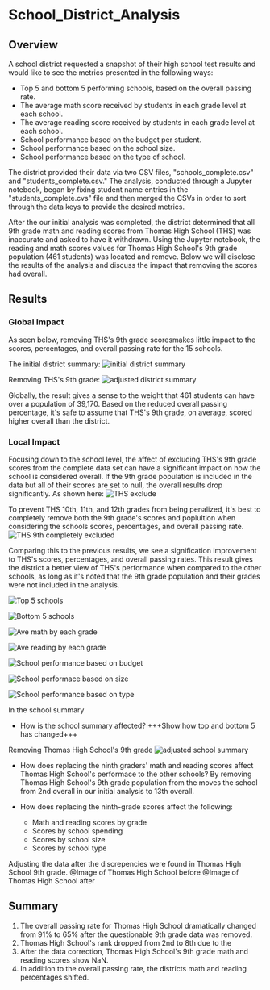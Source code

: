 # School_District_Analysis
## Overview
A school district requested a snapshot of their high school test results and would like to see the metrics presented in the following ways:

* Top 5 and bottom 5 performing schools, based on the overall passing rate.
* The average math score received by students in each grade level at each school.
* The average reading score received by students in each grade level at each school.
* School performance based on the budget per student.
* School performance based on the school size.
* School performance based on the type of school.

The district provided their data via two CSV files, "schools_complete.csv" and "students_complete.csv." The analysis, conducted through a Jupyter notebook, began by fixing student name entries in the "students_complete.cvs" file and then merged the CSVs in order to sort through the data keys to provide the desired metrics.

After the our initial analysis was completed, the district determined that all 9th grade math and reading scores from Thomas High School (THS) was inaccurate and asked to have it withdrawn. Using the Jupyter notebook, the reading and math scores values for Thomas High School's 9th grade population (461 students) was located and remove. Below we will disclose the results of the analysis and discuss the impact that removing the scores had overall.

## Results
### Global Impact
As seen below, removing THS's 9th grade scoresmakes little impact to the scores, percentages, and overall passing rate for the 15 schools. 

The initial district summary: 
![initial district summary](https://github.com/jp3tty/School_District_Analysis/blob/main/Images/initial_district_summary.PNG)

Removing THS's 9th grade:
![adjusted district summary](https://github.com/jp3tty/School_District_Analysis/blob/main/Images/adjusted_district_summary.PNG)

Globally, the result gives a sense to the weight that 461 students can have over a population of 39,170. Based on the reduced overall passing percentage, it's safe to assume that THS's 9th grade, on average, scored higher overall than the district.

### Local Impact
Focusing down to the school level, the affect of excluding THS's 9th grade scores from the complete data set can have a significant impact on how the school is considered overall. If the 9th grade population is included in the data but all of their scores are set to null, the overall results drop significantly. As shown here:
![THS exclude](https://github.com/jp3tty/School_District_Analysis/blob/main/Images/adjusted_THS_exclude.PNG)

To prevent THS 10th, 11th, and 12th grades from being penalized, it's best to completely remove both the 9th grade's scores and poplultion when considering the schools scores, percentages, and overall passing rate.
![THS 9th completely excluded](https://github.com/jp3tty/School_District_Analysis/blob/main/Images/adjusted_THS_results_(9removed).PNG)

Comparing this to the previous results, we see a signification improvement to THS's scores, percentages, and overall passing rates. This result gives the district a better view of THS's performance when compared to the other schools, as long as it's noted that the 9th grade population and their grades were not included in the analysis.

![Top 5 schools](https://github.com/jp3tty/School_District_Analysis/blob/main/Images/adjusted_top5.PNG)

![Bottom 5 schools](https://github.com/jp3tty/School_District_Analysis/blob/main/Images/adjusted_bottom5.PNG)

![Ave math by each grade](https://github.com/jp3tty/School_District_Analysis/blob/main/Images/adjusted_school_math_scores.PNG)

![Ave reading by each grade](https://github.com/jp3tty/School_District_Analysis/blob/main/Images/adjusted_school_reading_scores.PNG)

![School performance based on budget](https://github.com/jp3tty/School_District_Analysis/blob/main/Images/adjusted_school_spending_per_student_size_type.PNG)

![School performace based on size](https://github.com/jp3tty/School_District_Analysis/blob/main/Images/adjusted_scores_per_school_size.PNG)

![School performance based on type](https://github.com/jp3tty/School_District_Analysis/blob/main/Images/adjusted_scores_per_school_type.PNG)


In the school summary 

* How is the school summary affected?
+++Show how top and bottom 5 has changed+++

Removing Thomas High School's 9th grade
![adjusted school summary](https://github.com/jp3tty/School_District_Analysis/blob/main/Images/adjusted_school_summary.PNG)

* How does replacing the ninth graders' math and reading scores affect Thomas High School's performace to the other schools?
By removing Thomas High School's 9th grade population from the moves the school from 2nd overall in our initial analysis to 13th overall.

* How does replacing the ninth-grade scores affect the following:
  * Math and reading scores by grade
  * Scores by school spending
  * Scores by school size
  * Scores by school type

Adjusting the data after the discrepencies were found in Thomas High School 9th grade.
@Image of Thomas High School before
@Image of Thomas High School after




## Summary
1. The overall passing rate for Thomas High School dramatically changed from 91% to 65% after the questionable 9th grade data was removed.
2. Thomas High School's rank dropped from 2nd to 8th due to the 
3. After the data correction, Thomas High School's 9th grade math and reading scores show NaN.
4. In addition to the overall passing rate, the districts math and reading percentages shifted. 
